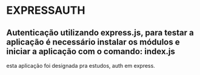# EXPRESSAUTH
## Autenticação utilizando express.js, para testar a aplicação é necessário instalar os módulos e iniciar a aplicação com o comando: index.js

esta aplicação foi designada pra estudos, auth em express.
